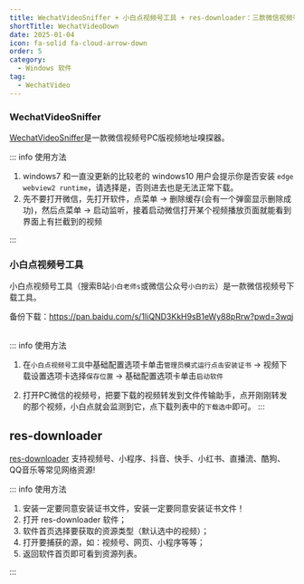 ```yaml
---
title: WechatVideoSniffer + 小白点视频号工具 + res-downloader：三款微信视频号下载工具
shortTitle: WechatVideoDown
date: 2025-01-04
icon: fa-solid fa-cloud-arrow-down
order: 5
category:
  - Windows 软件
tag:
  - WechatVideo
---
```



### WechatVideoSniffer

[WechatVideoSniffer](https://github.com/kanadeblisst00/WechatVideoSniffer)是一款微信视频号PC版视频地址嗅探器。

::: info 使用方法

1. windows7 和一直没更新的比较老的 windows10 用户会提示你是否安装 `edge webview2 runtime`，请选择是，否则进去也是无法正常下载。
2. 先不要打开微信，先打开软件，点菜单 -> 删除缓存(会有一个弹窗显示删除成功)，然后点菜单 -> 启动监听，接着启动微信打开某个视频播放页面就能看到界面上有拦截到的视频

:::

### 小白点视频号工具

小白点视频号工具（搜索B站`小白老师s`或微信公众号`小白的云`）是一款微信视频号下载工具。

备份下载：<https://pan.baidu.com/s/1IiQND3KkH9sB1eWy88pRrw?pwd=3wqj>
 

::: info 使用方法

1. 在`小白点视频号工具`中基础配置选项卡单击`管理员模式运行点击安装证书` -> 视频下载设置选项卡选择`保存位置` -> 基础配置选项卡单击`启动软件`
 
2. 打开PC微信的视频号，把要下载的视频转发到文件传输助手，点开刚刚转发的那个视频，小白点就会监测到它，点下载列表中的`下载选中`即可。
:::

## res-downloader

[res-downloader](https://github.com/putyy/res-downloader) 支持视频号、小程序、抖音、快手、小红书、直播流、酷狗、QQ音乐等常见网络资源!

::: info 使用方法

1. 安装一定要同意安装证书文件，安装一定要同意安装证书文件！
2. 打开 res-downloader 软件；
3. 软件首页选择要获取的资源类型（默认选中的视频）；
4. 打开要捕获的源，如：视频号、网页、小程序等等；
5. 返回软件首页即可看到资源列表。

:::